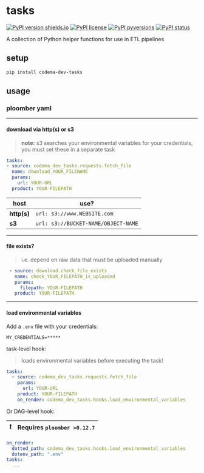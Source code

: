 # tasks

[![PyPI version shields.io](https://img.shields.io/pypi/v/codema-dev-tasks.svg)](https://pypi.python.org/pypi/codema-dev-tasks/)
[![PyPI license](https://img.shields.io/pypi/l/codema-dev-tasks.svg)](https://pypi.python.org/pypi/codema-dev-tasks/)
[![PyPI pyversions](https://img.shields.io/pypi/pyversions/codema-dev-tasks.svg)](https://pypi.python.org/pypi/codema-dev-tasks/)
[![PyPI status](https://img.shields.io/pypi/status/codema-dev-tasks.svg)](https://pypi.python.org/pypi/codema-dev-tasks/)

A collection of Python helper functions for use in ETL pipelines

## setup

```bash
pip install codema-dev-tasks
```

## usage

### ploomber yaml

---

#### download via **http(s)** or **s3**

> **note:** s3 searches your environmental variables for your credentials, you must set these in a separate task

```yaml
tasks:
- source: codema_dev_tasks.requests.fetch_file
  name: download_YOUR_FILENAME
  params:
    url: YOUR-URL
  product: YOUR-FILEPATH
```

| host        | use?                                  |
| ----------- | ------------------------------------- |
| **http(s)** | `url: s3://www.WEBSITE.com`           |
| **s3**      | `url: s3://BUCKET-NAME/OBJECT-NAME`   |

---

#### file exists?

> i.e. depend on raw data that must be uploaded manually

```yaml
 - source: download.check_file_exists
   name: check_YOUR_FILEPATH_is_uploaded
   params:
     filepath: YOUR-FILEPATH
   product: YOUR-FILEPATH
```

---

#### load environmental variables

Add a `.env` file with your credentials:

```
MY_CREDENTIALS=*****
```

task-level hook:
> loads environmental variables before executing the task!
```yaml
tasks:
  - source: codema_dev_tasks.requests.fetch_file
    params:
      url: YOUR-URL
    product: YOUR-FILEPATH
    on_render: codema_dev_tasks.hooks.load_environmental_variables 
```

Or DAG-level hook:

| :exclamation: | Requires `ploomber >0.12.7`  |
| ------------- | ---------------------------- |

```yaml
on_render:
  dotted_path: codema_dev_tasks.hooks.load_environmental_variables
  dotenv_path: ".env"
tasks:
  ...
```
